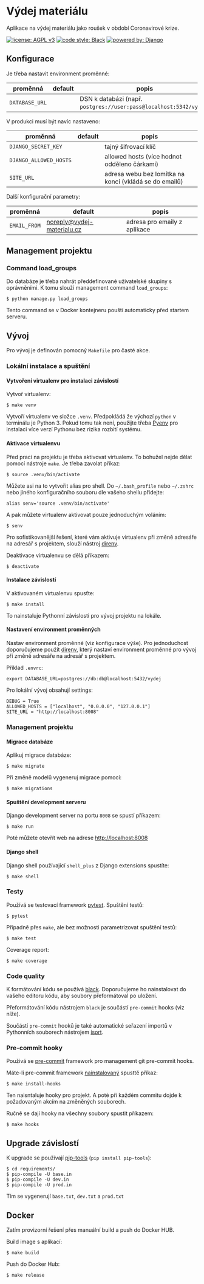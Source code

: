 # Výdej materiálu

Aplikace na výdej materiálu jako roušek v období Coronavirové krize.

[![license: AGPL v3](https://img.shields.io/badge/license-AGPL%20v3-blue.svg)](https://www.gnu.org/licenses/agpl-3.0)
[![code style: Black](https://img.shields.io/badge/code%20style-Black-000000.svg)](https://github.com/psf/black)
[![powered by: Django](https://img.shields.io/badge/powered%20by-Django-brightgreen)](https://www.djangoproject.com)

## Konfigurace

Je třeba nastavit environment proměnné:

| proměnná | default | popis |
| --- | --- | --- |
| `DATABASE_URL` | | DSN k databázi (např. `postgres://user:pass@localhost:5342/vydej`) |

V produkci musí být navíc nastaveno:

| proměnná | default | popis |
| --- | --- | --- |
| `DJANGO_SECRET_KEY` | | tajný šifrovací klíč |
| `DJANGO_ALLOWED_HOSTS` | | allowed hosts (více hodnot odděleno čárkami) |
| `SITE_URL` | | adresa webu bez lomítka na konci (vkládá se do emailů) |

Další konfigurační parametry:

| proměnná | default | popis |
| --- | --- | --- |
| `EMAIL_FROM` | noreply@vydej-materialu.cz | adresa pro emaily z aplikace |

## Management projektu

### Command load_groups

Do databáze je třeba nahrát předdefinované uživatelské skupiny s oprávněními.
K tomu slouží management command `load_groups`:

    $ python manage.py load_groups

Tento command se v Docker kontejneru pouští automaticky před startem serveru.

## Vývoj

Pro vývoj je definován pomocný `Makefile` pro časté akce.

### Lokální instalace a spuštění

#### Vytvoření virtualenv pro instalaci závislostí

Vytvoř virtualenv:

    $ make venv

Vytvoří virtualenv ve složce `.venv`. Předpokládá že výchozí `python` v terminálu
je Python 3. Pokud tomu tak není, použijte třeba [Pyenv](https://github.com/pyenv/pyenv)
pro instalaci více verzí Pythonu bez rizika rozbití systému.

#### Aktivace virtualenvu

Před prací na projektu je třeba aktivovat virtualenv. To bohužel nejde dělat
pomocí nástroje `make`. Je třeba zavolat příkaz:

    $ source .venv/bin/activate

Můžete asi na to vytvořit alias pro shell. Do `~/.bash_profile` nebo `~/.zshrc`
nebo jiného konfiguračního souboru dle vašeho shellu přidejte:

    alias senv='source .venv/bin/activate'

A pak můžete virtualenv aktivovat pouze jednoduchým voláním:

    $ senv

Pro sofistikovanější řešení, které vám aktivuje virtualenv při změně adresáře na
adresář s projektem, slouží nástroj [direnv](https://direnv.net/).

Deaktivace virtualenvu se dělá příkazem:

    $ deactivate

#### Instalace závislostí

V aktivovaném virtualenvu spusťte:

    $ make install

To nainstaluje Pythonní závislosti pro vývoj projektu na lokále.

#### Nastavení environment proměnných

Nastav environment proměnné (viz konfigurace výše). Pro jednoduchost doporučujeme
použít [direnv](https://direnv.net/), který nastaví environment proměnné pro vývoj
při změně adresáře na adresář s projektem. 

Příklad `.envrc`:

    export DATABASE_URL=postgres://db:db@localhost:5432/vydej

Pro lokální vývoj obsahují settings:

    DEBUG = True
    ALLOWED_HOSTS = ["localhost", "0.0.0.0", "127.0.0.1"]
    SITE_URL = "http://localhost:8008"

### Management projektu

#### Migrace databáze

Aplikuj migrace databáze:

    $ make migrate

Při změně modelů vygeneruj migrace pomocí:

    $ make migrations

#### Spuštění development serveru

Django development server na portu `8008` se spustí příkazem:

    $ make run

Poté můžete otevřít web na adrese [http://localhost:8008](http://localhost:8008)

#### Django shell

Django shell používající `shell_plus` z Django extensions spustíte:

    $ make shell

### Testy

Používá se testovací framework [pytest](https://pytest.org). Spuštění testů:

    $ pytest

Případně přes `make`, ale bez možnosti parametrizovat spuštění testů:

    $ make test

Coverage report:

    $ make coverage

### Code quality

K formátování kódu se používá [black](https://github.com/psf/black). Doporučujeme
ho nainstalovat do vašeho editoru kódu, aby soubory přeformátoval po uložení.

Přeformátování kódu nástrojem `black` je součástí `pre-commit` hooks (viz níže).

Součástí `pre-commit` hooků je také automatické seřazení importů v Pythonních
souborech nástrojem [isort](https://github.com/timothycrosley/isort/).

### Pre-commit hooky

Použivá se [pre-commit](https://pre-commit.com/) framework pro management git
pre-commit hooks.

Máte-li pre-commit framework [nainstalovaný](https://pre-commit.com/#installation)
spusttě příkaz:

    $ make install-hooks

Ten naisntaluje hooky pro projekt. A poté při každém commitu dojde k požadovaným
akcím na změněných souborech.

Ručně se dají hooky na všechny soubory spustit příkazem:

    $ make hooks

## Upgrade závislostí

K upgrade se používají [pip-tools](https://github.com/jazzband/pip-tools) (`pip install pip-tools`):

    $ cd requirements/
    $ pip-compile -U base.in
    $ pip-compile -U dev.in
    $ pip-compile -U prod.in

Tím se vygenerují `base.txt`, `dev.txt` a `prod.txt`

## Docker

Zatím provizorní řešení přes manuální build a push do Docker HUB.

Build image s aplikací:

    $ make build

Push do Docker Hub:

    $ make release
